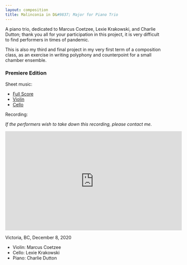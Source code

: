 ```yaml
---
layout: composition
title: Malinconia in D&#9837; Major for Piano Trio
---
```


A piano trio, dedicated to Marcus Coetzee, Lexie Krakowski, and Charlie Dutton; thank you all for your participation in this project, it is very difficult to find performers in times of pandemic.

This is also my third and final project in my very first term of a composition class, as an exercise in writing polyphony and counterpoint for a small chamber ensemble.

### Premiere Edition

Sheet music:
* [Full Score](/files/music/malinconia-piano-trio-fullscore.pdf)
* [Violin](/files/music/malinconia-piano-trio-violin.pdf)
* [Cello](/files/music/malinconia-piano-trio-cello.pdf)

Recording:

*If the performers wish to take down this recording, please contact me.*

<iframe width="560" height="315" src="https://www.youtube.com/embed/7HMcnxgKyR8" frameborder="0" allow="accelerometer; autoplay; clipboard-write; encrypted-media; gyroscope; picture-in-picture" allowfullscreen></iframe>

Victoria, BC, December 8, 2020
* Violin: Marcus Coetzee
* Cello: Lexie Krakowski
* Piano: Charlie Dutton